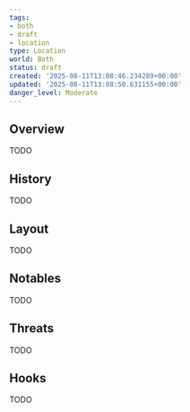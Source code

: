 ```yaml
---
tags:
- both
- draft
- location
type: Location
world: Both
status: draft
created: '2025-08-11T13:08:46.234289+00:00'
updated: '2025-08-11T13:08:50.631155+00:00'
danger_level: Moderate
---
```



## Overview

TODO
## History

TODO
## Layout

TODO
## Notables

TODO
## Threats

TODO
## Hooks

TODO
